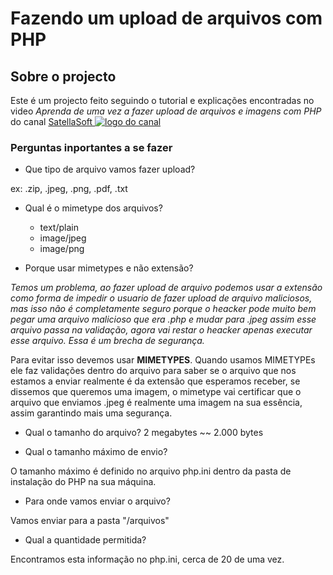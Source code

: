 # Fazendo um upload de arquivos com PHP
## Sobre o projecto
Este é um projecto feito seguindo o tutorial e explicações encontradas no video *Aprenda de uma vez a fazer upload de arquivos e imagens com PHP*
do canal <a href="https://www.youtube.com/channel/UCBbMl4vZDvArxHrWoPtg_cw" >SatellaSoft
<img src="https://yt3.ggpht.com/x6roialubpRzenQM1bSRLYZC7vEsWxFSDHkg1GEwvj-nNgZxLcQ_90Y7kdu3B6YapF18ZlH33y8=s48-c-k-c0x00ffffff-no-rj" alt="logo do canal"></a>
### Perguntas inportantes a se fazer
- Que tipo de arquivo vamos fazer upload?

ex: .zip, .jpeg, .png, .pdf, .txt

- Qual é o mimetype dos arquivos?
  - text/plain
  - image/jpeg
  - image/png


- Porque usar mimetypes e não extensão?

*Temos um problema, ao fazer upload de arquivo podemos usar a extensão como forma de impedir o usuario de fazer upload de arquivo maliciosos, mas isso não é completamente seguro porque o heacker pode muito bem pegar uma arquivo malicioso que era .php e mudar para .jpeg assim esse arquivo passa na validação, agora vai restar o heacker apenas executar esse arquivo. Essa é um brecha de segurança.*


Para evitar isso devemos usar **MIMETYPES**.
Quando usamos MIMETYPEs ele faz validações dentro do arquivo para saber se o arquivo que nos estamos a enviar realmente é da extensão que esperamos receber, se dissemos que queremos uma imagem, o mimetype vai certificar que o arquivo que enviamos .jpeg é realmente uma imagem na sua essência, assim garantindo mais uma segurança.

- Qual o tamanho do arquivo? 
2 megabytes ~~ 2.000 bytes

- Qual o tamanho máximo de envio?

O tamanho máximo é definido no arquivo php.ini dentro da pasta de instalação do PHP na sua máquina.

- Para onde vamos enviar o arquivo?

Vamos enviar para a pasta "/arquivos"

- Qual a quantidade permitida?

Encontramos esta informação no php.ini, cerca de 20 de uma vez.